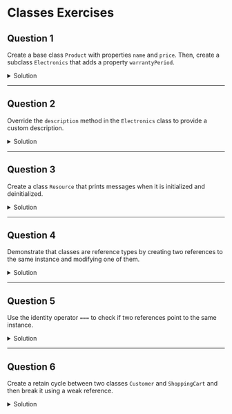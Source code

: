 
# Classes Exercises 

## Question 1

Create a base class `Product` with properties `name` and `price`. Then, create a subclass `Electronics` that adds a property `warrantyPeriod`.

<details>
  <summary>Solution</summary>
  
  ```swift
  class Product {
    var name: String
    var price: Double

    init(name: String, price: Double) {
      self.name = name
      self.price = price
    }
  }

  class Electronics: Product {
    var warrantyPeriod: Int

    init(name: String, price: Double, warrantyPeriod: Int) {
      self.warrantyPeriod = warrantyPeriod
      super.init(name: name, price: price)
    }
  }

  // Test the classes
  let laptop = Electronics(name: "Laptop", price: 999.99, warrantyPeriod: 24)
  print("Product: \(laptop.name), Price: \(laptop.price), Warranty: \(laptop.warrantyPeriod) months")
  ```
</details>

***

## Question 2

Override the `description` method in the `Electronics` class to provide a custom description.

<details>
  <summary>Solution</summary>
  
  ```swift
  class Product {
    var name: String
    var price: Double

    init(name: String, price: Double) {
      self.name = name
      self.price = price
    }

    func description() {
      print("Product: \(name), Price: \(price)")
    }
  }

  class Electronics: Product {
    var warrantyPeriod: Int

    init(name: String, price: Double, warrantyPeriod: Int) {
      self.warrantyPeriod = warrantyPeriod
      super.init(name: name, price: price)
    }

    override func description() {
      print("Product: \(name), Price: \(price), Warranty: \(warrantyPeriod) months")
    }
  }

  // Test the classes
  let phone = Electronics(name: "Phone", price: 699.99, warrantyPeriod: 12)
  phone.description()
  ```
</details>

***

## Question 3

Create a class `Resource` that prints messages when it is initialized and deinitialized.


<details>
  <summary>Solution</summary>
  
  ```swift
  class Resource {
    init() {
      print("Resource allocated")
    }

    deinit {
      print("Resource deallocated")
    }
  }

  // Test the class
  var resource: Resource? = Resource() // Resource allocated
  resource = nil // Resource deallocated
  ```
</details>

***

## Question 4

Demonstrate that classes are reference types by creating two references to the same instance and modifying one of them.


<details>
  <summary>Solution</summary>
  
  ```swift
  class Price {
    var amount: Double

    init(amount: Double) {
      self.amount = amount
    }
  }

  let price1 = Price(amount: 199.99)
  let price2 = price1
  price2.amount = 149.99

  print(price1.amount) // 149.99
  print(price2.amount) // 149.99
  ```
</details>

***

## Question 5

Use the identity operator `===` to check if two references point to the same instance.

<details>
  <summary>Solution</summary>
  
  ```swift
  class Store {
    var name: String

    init(name: String) {
      self.name = name
    }
  }

  let store1 = Store(name: "myFarmakeio")
  let store2 = store1
  let store3 = Store(name: "myFarmakeio")

  print(store1 === store2) // true
  print(store1 === store3) // false
  ```
</details>

***

## Question 6

Create a retain cycle between two classes `Customer` and `ShoppingCart` and then break it using a weak reference.

<details>
  <summary>Solution</summary>
  
  ```swift
  class Customer {
    var name: String
    var cart: ShoppingCart?

    init(name: String) {
      self.name = name
    }

    deinit {
      print("\(name) is being deinitialized")
    }
  }

  class ShoppingCart {
    var items: [String]
    weak var owner: Customer?

    init(items: [String]) {
      self.items = items
    }

    deinit {
      print("ShoppingCart is being deinitialized")
    }
  }

  // Test the classes
  var customer: Customer? = Customer(name: "John")
  var cart: ShoppingCart? = ShoppingCart(items: ["Laptop", "Phone"])

  customer?.cart = cart
  cart?.owner = customer

  customer = nil
  cart = nil
  ```
</details>
